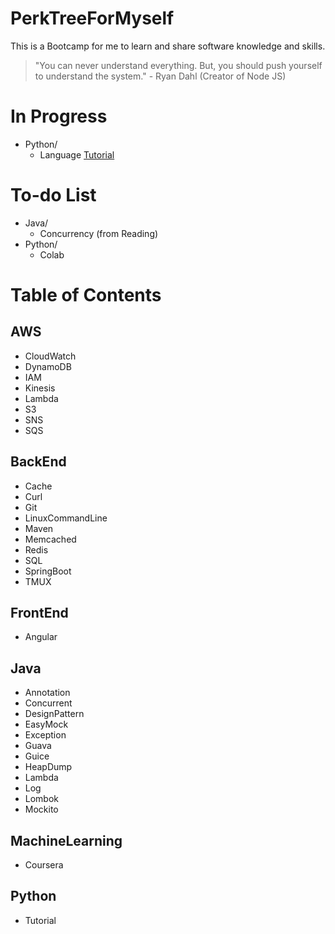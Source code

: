 # PerkTreeForMyself
This is a Bootcamp for me to learn and share software knowledge and skills.

> "You can never understand everything. But, you should push yourself to understand the system." - Ryan Dahl (Creator of Node JS)

# In Progress
- Python/
  - Language [Tutorial](https://www.liaoxuefeng.com/wiki/1016959663602400)

# To-do List
- Java/
  - Concurrency (from Reading)
- Python/
  - Colab

# Table of Contents
## AWS
- CloudWatch
- DynamoDB
- IAM
- Kinesis
- Lambda
- S3
- SNS
- SQS

## BackEnd
- Cache
- Curl
- Git
- LinuxCommandLine
- Maven
- Memcached
- Redis
- SQL
- SpringBoot
- TMUX

## FrontEnd
- Angular

## Java
- Annotation
- Concurrent
- DesignPattern
- EasyMock
- Exception
- Guava
- Guice
- HeapDump
- Lambda
- Log
- Lombok
- Mockito

## MachineLearning
- Coursera

## Python
- Tutorial
